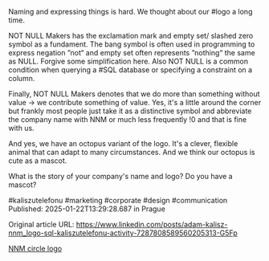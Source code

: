 Naming and expressing things is hard. We thought about our #logo a long time.


NOT NULL Makers has the exclamation mark and empty set/ slashed zero symbol as a fundament. The bang symbol is often used in programming to express negation ”not“ and empty set often represents ”nothing“ the same as NULL. Forgive some simplification here. Also NOT NULL is a common condition when querying a #SQL database or specifying a constraint on a column.


Finally, NOT NULL Makers denotes that we do more than something without value → we contribute something of value. Yes, it's a little around the corner but frankly most people just take it as a distinctive symbol and abbreviate the company name with NNM or much less frequently !0 and that is fine with us.


And yes, we have an octopus variant of the logo. It's a clever, flexible animal that can adapt to many circumstances. And we think our octopus is cute as a mascot.


What is the story of your company's name and logo? Do you have a mascot?


#kaliszutelefonu #marketing #corporate #design #communication
Published: 2025-01-22T13:29:28.687 in Prague

Original article URL: https://www.linkedin.com/posts/adam-kalisz-nnm_logo-sql-kaliszutelefonu-activity-7287808589560205313-G5Fp

[NNM circle logo](./media/nnm-circle-logo-crop.png)